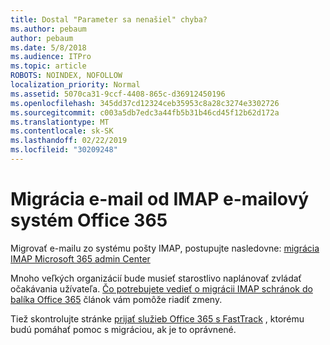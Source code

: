 ```yaml
---
title: Dostal "Parameter sa nenašiel" chyba?
ms.author: pebaum
author: pebaum
ms.date: 5/8/2018
ms.audience: ITPro
ms.topic: article
ROBOTS: NOINDEX, NOFOLLOW
localization_priority: Normal
ms.assetid: 5070ca31-9ccf-4408-865c-d36912450196
ms.openlocfilehash: 345dd37cd12324ceb35953c8a28c3274e3302726
ms.sourcegitcommit: c003a5db7edc3a44fb5b31b46cd45f12b62d172a
ms.translationtype: MT
ms.contentlocale: sk-SK
ms.lasthandoff: 02/22/2019
ms.locfileid: "30209248"
---
```

# <a name="migrating-email-from-imap-email-system-to-office-365"></a>Migrácia e-mail od IMAP e-mailový systém Office 365

Migrovať e-mailu zo systému pošty IMAP, postupujte nasledovne: [migrácia IMAP Microsoft 365 admin Center](https://support.office.com/article/4682f2e4-f720-4868-91ab-207f5b0c325d)
  
Mnoho veľkých organizácií bude musieť starostlivo naplánovať zvládať očakávania užívateľa. [Čo potrebujete vedieť o migrácii IMAP schránok do balíka Office 365](https://docs.microsoft.com/en-us/Exchange/mailbox-migration/migrating-imap-mailboxes/migrating-imap-mailboxes) článok vám pomôže riadiť zmeny. 

Tiež skontrolujte stránke [prijať služieb Office 365 s FastTrack](https://www.microsoft.com/fasttrack/microsoft-365/office-365) , ktorému budú pomáhať pomoc s migráciou, ak je to oprávnené.
  

